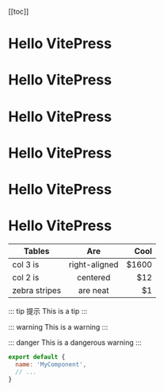 <!--
 * @Version: 
 * @Company: Venus
 * @Date: 2021-04-08 09:57:47
 * @LastEditors: Kian_
 * @LastEditTime: 2021-04-08 10:07:29
-->

[[toc]]

# Hello VitePress
# Hello VitePress
# Hello VitePress
# Hello VitePress
# Hello VitePress
# Hello VitePress


| Tables        | Are           | Cool  |
| ------------- |:-------------:| -----:|
| col 3 is      | right-aligned | $1600 |
| col 2 is      | centered      |   $12 |
| zebra stripes | are neat      |    $1 |

::: tip 提示
This is a tip
:::

::: warning
This is a warning
:::

::: danger
This is a dangerous warning
:::

```js
export default {
  name: 'MyComponent',
  // ...
}
```